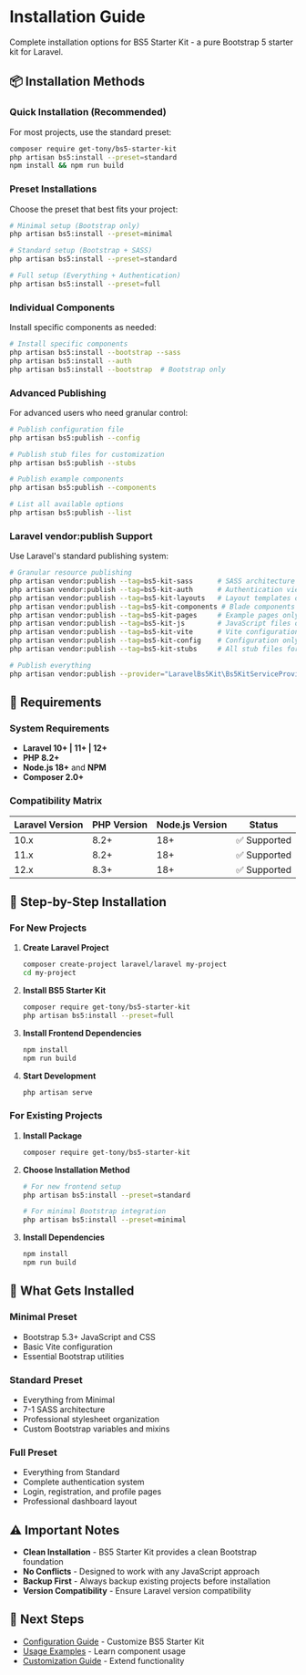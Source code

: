 # Installation Guide

Complete installation options for BS5 Starter Kit - a pure Bootstrap 5 starter kit for Laravel.

## 📦 Installation Methods

### Quick Installation (Recommended)

For most projects, use the standard preset:

```bash
composer require get-tony/bs5-starter-kit
php artisan bs5:install --preset=standard
npm install && npm run build
```

### Preset Installations

Choose the preset that best fits your project:

```bash
# Minimal setup (Bootstrap only)
php artisan bs5:install --preset=minimal

# Standard setup (Bootstrap + SASS)
php artisan bs5:install --preset=standard

# Full setup (Everything + Authentication)
php artisan bs5:install --preset=full
```

### Individual Components

Install specific components as needed:

```bash
# Install specific components
php artisan bs5:install --bootstrap --sass
php artisan bs5:install --auth
php artisan bs5:install --bootstrap  # Bootstrap only
```

### Advanced Publishing

For advanced users who need granular control:

```bash
# Publish configuration file
php artisan bs5:publish --config

# Publish stub files for customization
php artisan bs5:publish --stubs

# Publish example components
php artisan bs5:publish --components

# List all available options
php artisan bs5:publish --list
```

### Laravel vendor:publish Support

Use Laravel's standard publishing system:

```bash
# Granular resource publishing
php artisan vendor:publish --tag=bs5-kit-sass      # SASS architecture only
php artisan vendor:publish --tag=bs5-kit-auth      # Authentication views only
php artisan vendor:publish --tag=bs5-kit-layouts   # Layout templates only
php artisan vendor:publish --tag=bs5-kit-components # Blade components only
php artisan vendor:publish --tag=bs5-kit-pages     # Example pages only
php artisan vendor:publish --tag=bs5-kit-js        # JavaScript files only
php artisan vendor:publish --tag=bs5-kit-vite      # Vite configuration only
php artisan vendor:publish --tag=bs5-kit-config    # Configuration only
php artisan vendor:publish --tag=bs5-kit-stubs     # All stub files for development

# Publish everything
php artisan vendor:publish --provider="LaravelBs5Kit\Bs5KitServiceProvider"
```

## 🔧 Requirements

### System Requirements

- **Laravel 10+ | 11+ | 12+**
- **PHP 8.2+**
- **Node.js 18+** and **NPM**
- **Composer 2.0+**

### Compatibility Matrix

| Laravel Version | PHP Version | Node.js Version | Status |
|----------------|-------------|-----------------|---------|
| 10.x           | 8.2+        | 18+             | ✅ Supported |
| 11.x           | 8.2+        | 18+             | ✅ Supported |
| 12.x           | 8.3+        | 18+             | ✅ Supported |

## 🚀 Step-by-Step Installation

### For New Projects

1. **Create Laravel Project**

   ```bash
   composer create-project laravel/laravel my-project
   cd my-project
   ```

2. **Install BS5 Starter Kit**

   ```bash
   composer require get-tony/bs5-starter-kit
   php artisan bs5:install --preset=full
   ```

3. **Install Frontend Dependencies**

   ```bash
   npm install
   npm run build
   ```

4. **Start Development**

   ```bash
   php artisan serve
   ```

### For Existing Projects

1. **Install Package**

   ```bash
   composer require get-tony/bs5-starter-kit
   ```

2. **Choose Installation Method**

   ```bash
   # For new frontend setup
   php artisan bs5:install --preset=standard

   # For minimal Bootstrap integration
   php artisan bs5:install --preset=minimal
   ```

3. **Install Dependencies**

   ```bash
   npm install
   npm run build
   ```

## 🎯 What Gets Installed

### Minimal Preset
- Bootstrap 5.3+ JavaScript and CSS
- Basic Vite configuration
- Essential Bootstrap utilities

### Standard Preset
- Everything from Minimal
- 7-1 SASS architecture
- Professional stylesheet organization
- Custom Bootstrap variables and mixins

### Full Preset
- Everything from Standard
- Complete authentication system
- Login, registration, and profile pages
- Professional dashboard layout

## ⚠️ Important Notes

- **Clean Installation** - BS5 Starter Kit provides a clean Bootstrap foundation
- **No Conflicts** - Designed to work with any JavaScript approach
- **Backup First** - Always backup existing projects before installation
- **Version Compatibility** - Ensure Laravel version compatibility

## 🔗 Next Steps

- [Configuration Guide](configuration.md) - Customize BS5 Starter Kit
- [Usage Examples](usage-examples.md) - Learn component usage
- [Customization Guide](customization.md) - Extend functionality
